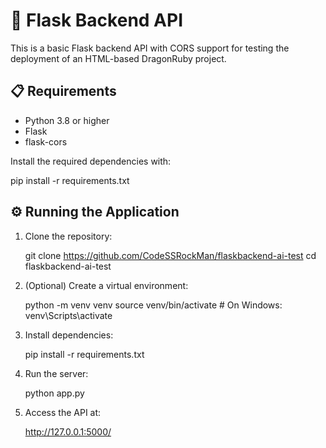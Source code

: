 # 🚀 Flask Backend API

This is a basic Flask backend API with CORS support for testing the deployment of an HTML-based DragonRuby project.

## 📋 Requirements

- Python 3.8 or higher
- Flask
- flask-cors

Install the required dependencies with:

pip install -r requirements.txt

## ⚙️ Running the Application

1. Clone the repository:

   git clone https://github.com/CodeSSRockMan/flaskbackend-ai-test
   cd flaskbackend-ai-test

2. (Optional) Create a virtual environment:

   python -m venv venv
   source venv/bin/activate  # On Windows: venv\Scripts\activate

3. Install dependencies:

   pip install -r requirements.txt

4. Run the server:

   python app.py

5. Access the API at:

   http://127.0.0.1:5000/